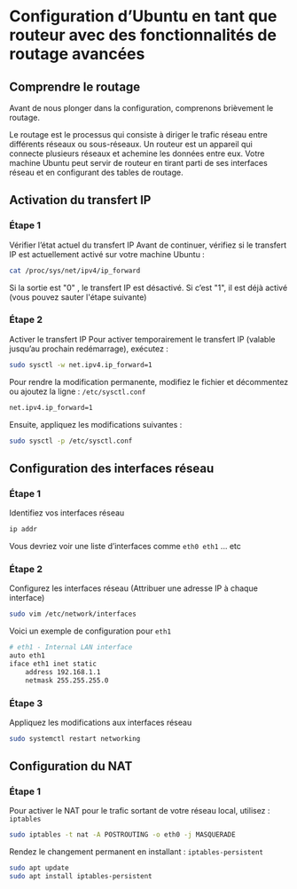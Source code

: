 # Configuration d’Ubuntu en tant que routeur avec des fonctionnalités de routage avancées

## Comprendre le routage
Avant de nous plonger dans la configuration, comprenons brièvement le routage.

Le routage est le processus qui consiste à diriger le trafic réseau entre différents réseaux ou sous-réseaux.
Un routeur est un appareil qui connecte plusieurs réseaux et achemine les données entre eux.
Votre machine Ubuntu peut servir de routeur en tirant parti de ses interfaces réseau et en configurant des tables de routage.

## Activation du transfert IP
### Étape 1
Vérifier l’état actuel du transfert IP Avant de continuer, vérifiez si le transfert IP est actuellement activé sur votre machine Ubuntu :
```bash
cat /proc/sys/net/ipv4/ip_forward
```
Si la sortie est "0" , le transfert IP est désactivé. Si c’est "1", il est déjà activé (vous pouvez sauter l'étape suivante)
### Étape 2
Activer le transfert IP Pour activer temporairement le transfert IP (valable jusqu’au prochain redémarrage), exécutez :
```bash
sudo sysctl -w net.ipv4.ip_forward=1
```
Pour rendre la modification permanente, modifiez le fichier et décommentez ou ajoutez la ligne : <code>/etc/sysctl.conf</code>
```bash
net.ipv4.ip_forward=1
```
Ensuite, appliquez les modifications suivantes :
```bash
sudo sysctl -p /etc/sysctl.conf
```

## Configuration des interfaces réseau
### Étape 1
Identifiez vos interfaces réseau
```bash
ip addr
```
Vous devriez voir une liste d’interfaces comme <code>eth0 eth1</code> ... etc
### Étape 2
Configurez les interfaces réseau (Attribuer une adresse IP à chaque interface)
```bash
sudo vim /etc/network/interfaces
```
Voici un exemple de configuration pour <code>eth1</code>
```bash
# eth1 - Internal LAN interface
auto eth1
iface eth1 inet static
    address 192.168.1.1
    netmask 255.255.255.0
```
### Étape 3
Appliquez les modifications aux interfaces réseau
```bash
sudo systemctl restart networking
```

## Configuration du NAT
### Étape 1
Pour activer le NAT pour le trafic sortant de votre réseau local, utilisez : <code>iptables</code>
```bash
sudo iptables -t nat -A POSTROUTING -o eth0 -j MASQUERADE
```
Rendez le changement permanent en installant : <code>iptables-persistent</code>
```bash
sudo apt update
sudo apt install iptables-persistent
```
